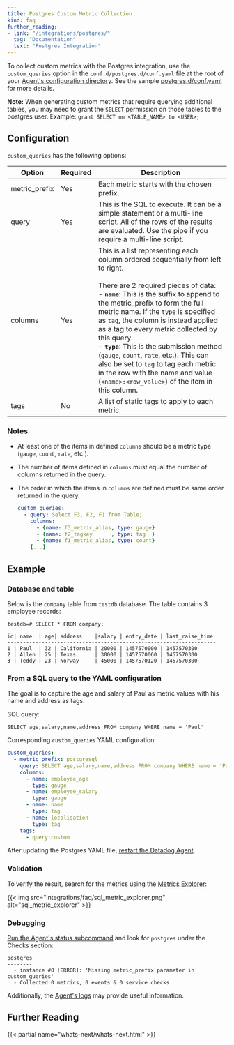```yaml
---
title: Postgres Custom Metric Collection
kind: faq
further_reading:
- link: "/integrations/postgres/"
  tag: "Documentation"
  text: "Postgres Integration"
---
```


To collect custom metrics with the Postgres integration, use the `custom_queries` option in the `conf.d/postgres.d/conf.yaml` file at the root of your [Agent's configuration directory][1]. See the sample [postgres.d/conf.yaml][2] for more details.

**Note:** When generating custom metrics that require querying additional tables, you may need to grant the `SELECT` permission on those tables to the postgres user. Example: `grant SELECT on <TABLE_NAME> to <USER>;`

## Configuration

`custom_queries` has the following options:

| Option        | Required | Description                                                                                                                                                                                                                                                                                                                                                                                                                                                                                                                                                                                                  |
|---------------|----------|--------------------------------------------------------------------------------------------------------------------------------------------------------------------------------------------------------------------------------------------------------------------------------------------------------------------------------------------------------------------------------------------------------------------------------------------------------------------------------------------------------------------------------------------------------------------------------------------------------------|
| metric_prefix | Yes      | Each metric starts with the chosen prefix.                                                                                                                                                                                                                                                                                                                                                                                                                                                                                                                                                                   |
| query         | Yes      | This is the SQL to execute. It can be a simple statement or a multi-line script. All of the rows of the results are evaluated. Use the pipe if you require a multi-line script.                                                                                                                                                                                                                                                                                                                                                                                                                              |
| columns       | Yes      | This is a list representing each column ordered sequentially from left to right.<br><br>There are 2 required pieces of data:<br>  - **`name`**: This is the suffix to append to the metric_prefix to form the full metric name. If the `type` is specified as `tag`, the column is instead applied as a tag to every metric collected by this query.<br>  - **`type`**: This is the submission method (`gauge`, `count`, `rate`, etc.). This can also be set to `tag` to tag each metric in the row with the name and value (`<name>:<row_value>`) of the item in this column. |
| tags          | No       | A list of static tags to apply to each metric.                                                                                                                                                                                                                                                                                                                                                                                                                                                                                                                                                 |

### Notes

- At least one of the items in defined `columns` should be a metric type (`gauge`, `count`, `rate`, etc.).
- The number of items defined in `columns` must equal the number of columns returned in the query.
- The order in which the items in `columns` are defined must be same order returned in the query.

  ```yaml
  custom_queries:
    - query: Select F3, F2, F1 from Table;
      columns:
        - {name: f3_metric_alias, type: gauge}
        - {name: f2_tagkey      , type: tag  }
        - {name: f1_metric_alias, type: count}
      [...]
  ```


## Example

### Database and table

Below is the `company` table from `testdb` database. The table contains 3 employee records:

```text
testdb=# SELECT * FROM company;

id| name  | age| address    |salary | entry_date | last_raise_time
-------------------------------------------------------------------
1 | Paul  | 32 | California | 20000 | 1457570000 | 1457570300
2 | Allen | 25 | Texas      | 30000 | 1457570060 | 1457570300
3 | Teddy | 23 | Norway     | 45000 | 1457570120 | 1457570300
```

### From a SQL query to the YAML configuration

The goal is to capture the age and salary of Paul as metric values with his name and address as tags.

SQL query:

```text
SELECT age,salary,name,address FROM company WHERE name = 'Paul'
```

Corresponding `custom_queries` YAML configuration:

```yaml
custom_queries:
  - metric_prefix: postgresql
    query: SELECT age,salary,name,address FROM company WHERE name = 'Paul'
    columns:
      - name: employee_age
        type: gauge
      - name: employee_salary
        type: gauge
      - name: name
        type: tag
      - name: localisation
        type: tag
    tags:
      - query:custom
```

After updating the Postgres YAML file, [restart the Datadog Agent][3].

### Validation

To verify the result, search for the metrics using the [Metrics Explorer][4]:

{{< img src="integrations/faq/sql_metric_explorer.png" alt="sql_metric_explorer"  >}}

### Debugging

[Run the Agent's status subcommand][5] and look for `postgres` under the Checks section:

```text
postgres
--------
  - instance #0 [ERROR]: 'Missing metric_prefix parameter in custom_queries'
  - Collected 0 metrics, 0 events & 0 service checks
```

Additionally, the [Agent's logs][6] may provide useful information.

## Further Reading

{{< partial name="whats-next/whats-next.html" >}}

[1]: /agent/guide/agent-configuration-files/#agent-configuration-directory
[2]: https://github.com/DataDog/integrations-core/blob/master/postgres/datadog_checks/postgres/data/conf.yaml.example
[3]: /agent/guide/agent-commands/#restart-the-agent
[4]: /metrics/explorer/
[5]: /agent/guide/agent-commands/#agent-status-and-information
[6]: /agent/guide/agent-log-files/

